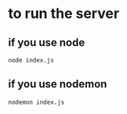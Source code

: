 # to run the server

## if you use node

```shell
node index.js
```

## if you use nodemon

```shell
nodemon index.js
```
